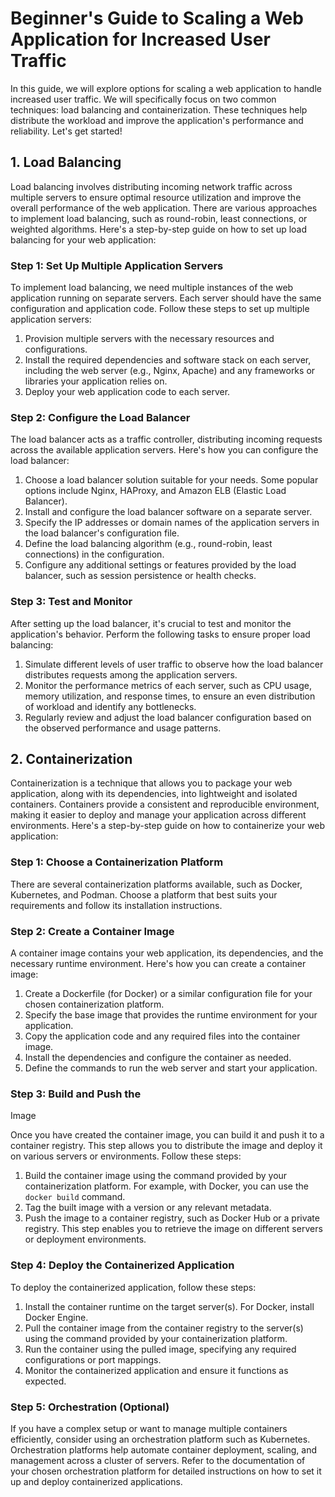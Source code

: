 # Beginner's Guide to Scaling a Web Application for Increased User Traffic

In this guide, we will explore options for scaling a web application to handle increased user traffic. We will specifically focus on two common techniques: load balancing and containerization. These techniques help distribute the workload and improve the application's performance and reliability. Let's get started!

## 1. Load Balancing

Load balancing involves distributing incoming network traffic across multiple servers to ensure optimal resource utilization and improve the overall performance of the web application. There are various approaches to implement load balancing, such as round-robin, least connections, or weighted algorithms. Here's a step-by-step guide on how to set up load balancing for your web application:

### Step 1: Set Up Multiple Application Servers

To implement load balancing, we need multiple instances of the web application running on separate servers. Each server should have the same configuration and application code. Follow these steps to set up multiple application servers:

1. Provision multiple servers with the necessary resources and configurations.
2. Install the required dependencies and software stack on each server, including the web server (e.g., Nginx, Apache) and any frameworks or libraries your application relies on.
3. Deploy your web application code to each server.

### Step 2: Configure the Load Balancer

The load balancer acts as a traffic controller, distributing incoming requests across the available application servers. Here's how you can configure the load balancer:

1. Choose a load balancer solution suitable for your needs. Some popular options include Nginx, HAProxy, and Amazon ELB (Elastic Load Balancer).
2. Install and configure the load balancer software on a separate server.
3. Specify the IP addresses or domain names of the application servers in the load balancer's configuration file.
4. Define the load balancing algorithm (e.g., round-robin, least connections) in the configuration.
5. Configure any additional settings or features provided by the load balancer, such as session persistence or health checks.

### Step 3: Test and Monitor

After setting up the load balancer, it's crucial to test and monitor the application's behavior. Perform the following tasks to ensure proper load balancing:

1. Simulate different levels of user traffic to observe how the load balancer distributes requests among the application servers.
2. Monitor the performance metrics of each server, such as CPU usage, memory utilization, and response times, to ensure an even distribution of workload and identify any bottlenecks.
3. Regularly review and adjust the load balancer configuration based on the observed performance and usage patterns.

## 2. Containerization

Containerization is a technique that allows you to package your web application, along with its dependencies, into lightweight and isolated containers. Containers provide a consistent and reproducible environment, making it easier to deploy and manage your application across different environments. Here's a step-by-step guide on how to containerize your web application:

### Step 1: Choose a Containerization Platform

There are several containerization platforms available, such as Docker, Kubernetes, and Podman. Choose a platform that best suits your requirements and follow its installation instructions.

### Step 2: Create a Container Image

A container image contains your web application, its dependencies, and the necessary runtime environment. Here's how you can create a container image:

1. Create a Dockerfile (for Docker) or a similar configuration file for your chosen containerization platform.
2. Specify the base image that provides the runtime environment for your application.
3. Copy the application code and any required files into the container image.
4. Install the dependencies and configure the container as needed.
5. Define the commands to run the web server and start your application.

### Step 3: Build and Push the

 Image

Once you have created the container image, you can build it and push it to a container registry. This step allows you to distribute the image and deploy it on various servers or environments. Follow these steps:

1. Build the container image using the command provided by your containerization platform. For example, with Docker, you can use the `docker build` command.
2. Tag the built image with a version or any relevant metadata.
3. Push the image to a container registry, such as Docker Hub or a private registry. This step enables you to retrieve the image on different servers or deployment environments.

### Step 4: Deploy the Containerized Application

To deploy the containerized application, follow these steps:

1. Install the container runtime on the target server(s). For Docker, install Docker Engine.
2. Pull the container image from the container registry to the server(s) using the command provided by your containerization platform.
3. Run the container using the pulled image, specifying any required configurations or port mappings.
4. Monitor the containerized application and ensure it functions as expected.

### Step 5: Orchestration (Optional)

If you have a complex setup or want to manage multiple containers efficiently, consider using an orchestration platform such as Kubernetes. Orchestration platforms help automate container deployment, scaling, and management across a cluster of servers. Refer to the documentation of your chosen orchestration platform for detailed instructions on how to set it up and deploy containerized applications.

